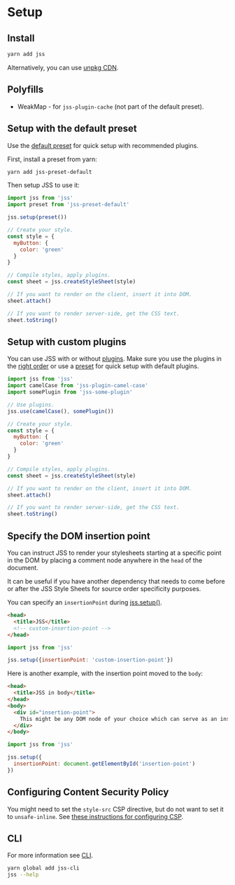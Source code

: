 # Setup

## Install

```bash
yarn add jss
```

Alternatively, you can use [unpkg CDN](./cdn.md).

## Polyfills

- WeakMap - for `jss-plugin-cache` (not part of the default preset).

## Setup with the default preset

Use the [default preset](https://github.com/cssinjs/jss/tree/master/packages/jss-preset-default) for quick setup with recommended plugins.

First, install a preset from yarn:

```bash
yarn add jss-preset-default
```

Then setup JSS to use it:

```javascript
import jss from 'jss'
import preset from 'jss-preset-default'

jss.setup(preset())

// Create your style.
const style = {
  myButton: {
    color: 'green'
  }
}

// Compile styles, apply plugins.
const sheet = jss.createStyleSheet(style)

// If you want to render on the client, insert it into DOM.
sheet.attach()

// If you want to render server-side, get the CSS text.
sheet.toString()
```

## Setup with custom plugins

You can use JSS with or without [plugins](https://github.com/cssinjs?q=plugin). Make sure you use the plugins in the [right order](https://github.com/cssinjs/jss/blob/master/docs/plugins.md#order-does-matter) or use a [preset](https://github.com/cssinjs/jss/tree/master/packages/jss-preset-default) for quick setup with default plugins.

```javascript
import jss from 'jss'
import camelCase from 'jss-plugin-camel-case'
import somePlugin from 'jss-some-plugin'

// Use plugins.
jss.use(camelCase(), somePlugin())

// Create your style.
const style = {
  myButton: {
    color: 'green'
  }
}

// Compile styles, apply plugins.
const sheet = jss.createStyleSheet(style)

// If you want to render on the client, insert it into DOM.
sheet.attach()

// If you want to render server-side, get the CSS text.
sheet.toString()
```

## Specify the DOM insertion point

You can instruct JSS to render your stylesheets starting at a specific point in the DOM by placing a comment node anywhere in the `head` of the document.

It can be useful if you have another dependency that needs to come before or after the JSS Style Sheets for source order specificity purposes.

You can specify an `insertionPoint` during [jss.setup()](https://github.com/cssinjs/jss/blob/master/docs/jss-api.md#setup-jss-instance).

```html
<head>
  <title>JSS</title>
  <!-- custom-insertion-point -->
</head>
```

```js
import jss from 'jss'

jss.setup({insertionPoint: 'custom-insertion-point'})
```

Here is another example, with the insertion point moved to the `body`:

```html
<head>
  <title>JSS in body</title>
</head>
<body>
  <div id="insertion-point">
    This might be any DOM node of your choice which can serve as an insertion point.
  </div>
</body>
```

```js
import jss from 'jss'

jss.setup({
  insertionPoint: document.getElementById('insertion-point')
})
```

## Configuring Content Security Policy

You might need to set the `style-src` CSP directive, but do not want to set it to `unsafe-inline`. See [these instructions for configuring CSP](csp.md).

## CLI

For more information see [CLI](https://github.com/cssinjs/cli).

```bash
yarn global add jss-cli
jss --help
```
